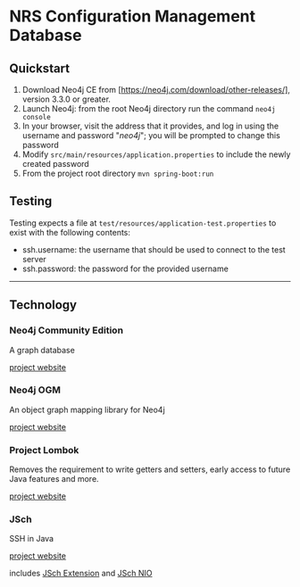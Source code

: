 # NRS Configuration Management Database

## Quickstart

1. Download Neo4j CE from [https://neo4j.com/download/other-releases/], version 3.3.0 or greater.
1. Launch Neo4j: from the root Neo4j directory run the command `neo4j console`
1. In your browser, visit the address that it provides, and log in using the username and password "*neo4j*"; you will be
   prompted to change this password
1. Modify `src/main/resources/application.properties` to include the newly created password
1. From the project root directory `mvn spring-boot:run`

## Testing
Testing expects a file at `test/resources/application-test.properties` to exist with the following contents:
* ssh.username: the username that should be used to connect to the test server
* ssh.password: the password for the provided username


------------------------

## Technology
### Neo4j Community Edition
A graph database

[project website](https://neo4j.com)

### Neo4j OGM
An object graph mapping library for Neo4j

[project website](https://neo4j.com/docs/ogm-manual/current/)

### Project Lombok
Removes the requirement to write getters and setters, early access to future Java features and more.

[project website](https://projectlombok.org)

### JSch
SSH in Java

[project website](http://www.jcraft.com/jsch/)

includes [JSch Extension](https://github.com/lucastheisen/jsch-extension) and [JSch NIO](https://github.com/lucastheisen/jsch-nio)